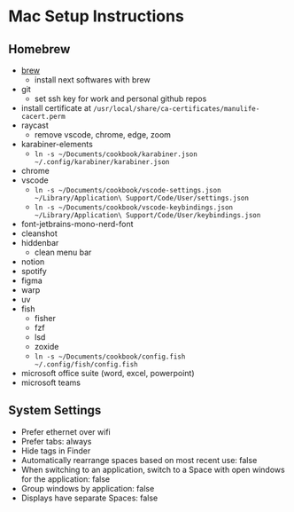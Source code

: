 # Mac Setup Instructions

## Homebrew

- [brew](https://brew.sh/)
  - install next softwares with brew
- git
  - set ssh key for work and personal github repos
- install certificate at `/usr/local/share/ca-certificates/manulife-cacert.perm`
- raycast
  - remove vscode, chrome, edge, zoom
- karabiner-elements
  - `ln -s ~/Documents/cookbook/karabiner.json ~/.config/karabiner/karabiner.json`
- chrome
- vscode
  - `ln -s ~/Documents/cookbook/vscode-settings.json ~/Library/Application\ Support/Code/User/settings.json`
  - `ln -s ~/Documents/cookbook/vscode-keybindings.json ~/Library/Application\ Support/Code/User/keybindings.json`
- font-jetbrains-mono-nerd-font
- cleanshot
- hiddenbar
  - clean menu bar
- notion
- spotify
- figma
- warp
- uv
- fish
  - fisher
  - fzf
  - lsd
  - zoxide
  - `ln -s ~/Documents/cookbook/config.fish ~/.config/fish/config.fish`
- microsoft office suite (word, excel, powerpoint)
- microsoft teams

## System Settings

- Prefer ethernet over wifi
- Prefer tabs: always
- Hide tags in Finder
- Automatically rearrange spaces based on most recent use: false
- When switching to an application, switch to a Space with open windows for the application: false
- Group windows by application: false
- Displays have separate Spaces: false
